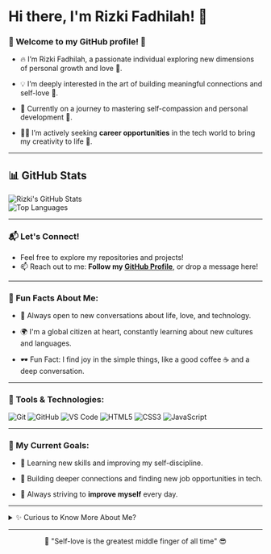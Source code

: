 # Hi there, I'm Rizki Fadhilah! 👋


### 🌟 Welcome to my GitHub profile! 🌟


- 🔥 I’m Rizki Fadhilah, a passionate individual exploring new dimensions of personal growth and love 💖.
  
- 💡 I’m deeply interested in the art of building meaningful connections and self-love 🌱.
  
- 🧠 Currently on a journey to mastering self-compassion and personal development 🚀.
  
- 🏃‍♂️ I’m actively seeking **career opportunities** in the tech world to bring my creativity to life 💼.

---

## 📊 GitHub Stats

![Rizki's GitHub Stats](https://github-readme-stats.vercel.app/api?username=rizukurizu&show_icons=true&theme=highcontrast)
<br/>
![Top Languages](https://github-readme-stats.vercel.app/api/top-langs/?username=rizukurizu&layout=compact&theme=highcontrast)

---

### 📬 Let's Connect!

- Feel free to explore my repositories and projects! 
- 📫 Reach out to me: **Follow my [GitHub Profile](https://github.com/rizukurizu)**, or drop a message here!

---

### 🎯 Fun Facts About Me:

- 💬 Always open to new conversations about life, love, and technology.
  
- 🌍 I'm a global citizen at heart, constantly learning about new cultures and languages.
  
- 🕶️ Fun Fact: I find joy in the simple things, like a good coffee ☕ and a deep conversation.

---

### 🔧 Tools & Technologies:

![Git](https://img.shields.io/badge/-Git-black?style=flat-square&logo=git)
![GitHub](https://img.shields.io/badge/-GitHub-181717?style=flat-square&logo=github)
![VS Code](https://img.shields.io/badge/-VS%20Code-007ACC?style=flat-square&logo=visual-studio-code)
![HTML5](https://img.shields.io/badge/-HTML5-E34F26?style=flat-square&logo=html5&logoColor=white)
![CSS3](https://img.shields.io/badge/-CSS3-1572B6?style=flat-square&logo=css3)
![JavaScript](https://img.shields.io/badge/-JavaScript-F7DF1E?style=flat-square&logo=javascript)

---

### 🌱 My Current Goals:

- 🚀 Learning new skills and improving my self-discipline.
  
- 💞️ Building deeper connections and finding new job opportunities in tech.
  
- 🌟 Always striving to **improve myself** every day.

---

<details>
  <summary>✨ Curious to Know More About Me?</summary>
  
  I'm passionate about improving my coding skills, and I'm always open to learning something new every day. 
  Currently, I'm focusing on balancing my technical skills with personal growth—because, after all, life is about balance! 😉

</details>

---

<p align="center">
  💬 "Self-love is the greatest middle finger of all time" 😎
</p>
